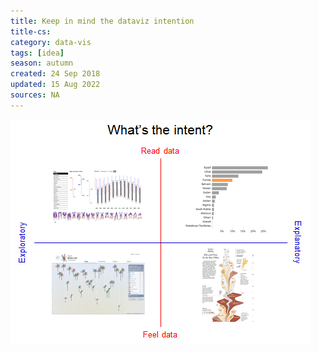 ```yaml
---
title: Keep in mind the dataviz intention
title-cs: 
category: data-vis
tags: [idea]
season: autumn
created: 24 Sep 2018
updated: 15 Aug 2022
sources: NA
---
```


![](../../assets/files/Data-Viz-Intention.png)
